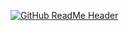 

[![GitHub ReadMe Header]([Brahim/index.html](https://github.com/BrahiM-Mefgouda/BrahiM-Mefgouda/blob/main/Brahim/index.html))]([Brahim/index.html](https://github.com/BrahiM-Mefgouda/BrahiM-Mefgouda/blob/main/Brahim/index.html))


<!--
**BrahiM-Mefgouda/BrahiM-Mefgouda** is a ✨ _special_ ✨ repository because its `README.md` (this file) appears on your GitHub profile.

Here are some ideas to get you started:

- 🔭 I’m currently working on ...
- 🌱 I’m currently learning ...
- 👯 I’m looking to collaborate on ...
- 🤔 I’m looking for help with ...
- 💬 Ask me about ...
- 📫 How to reach me: ...
- 😄 Pronouns: ...
- ⚡ Fun fact: ...
-->
